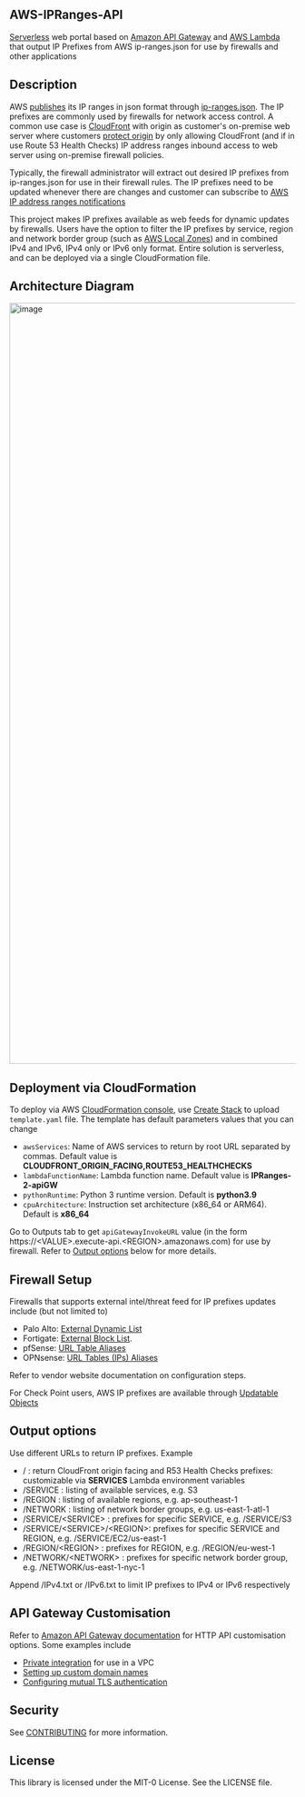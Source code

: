 ## AWS-IPRanges-API

[Serverless](https://aws.amazon.com/serverless/) web portal based on [Amazon API Gateway](https://aws.amazon.com/api-gateway/) and [AWS Lambda](https://aws.amazon.com/lambda/) that output IP Prefixes from AWS ip-ranges.json for use by firewalls and other applications

## Description
AWS [publishes](https://docs.aws.amazon.com/general/latest/gr/aws-ip-ranges.html) its IP ranges in json format through [ip-ranges.json](https://ip-ranges.amazonaws.com/ip-ranges.json). The IP prefixes are commonly used by firewalls for network access control. A common use case is [CloudFront](https://aws.amazon.com/cloudfront/) with origin as customer's on-premise web server where customers [protect origin](https://docs.aws.amazon.com/whitepapers/latest/secure-content-delivery-amazon-cloudfront/protecting-your-origin-by-allowing-access-to-cloudfront-only.html) by only allowing CloudFront (and if in use Route 53 Health Checks) IP address ranges inbound access to web server using on-premise firewall policies.

Typically, the firewall administrator will extract out desired IP prefixes from ip-ranges.json for use in their firewall rules. The IP prefixes need to be updated whenever there are changes and customer can subscribe to [AWS IP address ranges notifications](https://docs.aws.amazon.com/general/latest/gr/aws-ip-ranges.html#subscribe-notifications)

This project makes IP prefixes available as web feeds for dynamic updates by firewalls. Users have the option to filter the IP prefixes by service, region and network border group (such as [AWS Local Zones](https://aws.amazon.com/about-aws/global-infrastructure/localzones/locations)) and in combined IPv4 and IPv6, IPv4 only or IPv6 only format. Entire solution is serverless, and can be deployed via a single CloudFormation file. 

## Architecture Diagram
<img width="1340" alt="image" src="https://user-images.githubusercontent.com/88474310/155283397-b34594ea-213d-4b8f-b391-6081087f1743.png">


## Deployment via CloudFormation
To deploy via AWS [CloudFormation console](https://console.aws.amazon.com/cloudformation), use [Create Stack](https://docs.aws.amazon.com/AWSCloudFormation/latest/UserGuide/cfn-console-create-stack.html) to upload `template.yaml` file. The template has default parameters values that you can change
- `awsServices`: Name of AWS services to return by root URL separated by commas. Default value is **CLOUDFRONT_ORIGIN_FACING,ROUTE53_HEALTHCHECKS**
- `lambdaFunctionName`: Lambda function name. Default value is **IPRanges-2-apiGW**
- `pythonRuntime`: Python 3 runtime version. Default is **python3.9**
- `cpuArchitecture`: Instruction set architecture (x86_64 or ARM64). Default is **x86_64**

Go to Outputs tab to get `apiGatewayInvokeURL` value (in the form https://\<VALUE\>.execute-api.\<REGION\>.amazonaws.com) for use by firewall. Refer to [Output options](https://github.com/aws-samples/aws-ipranges-api#output-options) below for more details.

  
## Firewall Setup
Firewalls that supports external intel/threat feed for IP prefixes updates include (but not limited to)
- Palo Alto: [External Dynamic List](https://docs.paloaltonetworks.com/pan-os/10-1/pan-os-admin/policy/use-an-external-dynamic-list-in-policy/external-dynamic-list.html) 
- Fortigate: [External Block List](https://docs.fortinet.com/document/fortigate/7.0.5/administration-guide/891236/external-blocklist-policy).
- pfSense: [URL Table Aliases](https://docs.netgate.com/pfsense/en/latest/firewall/aliases.html#url-table-aliases)
- OPNsense: [URL Tables (IPs) Aliases](https://docs.opnsense.org/manual/aliases.html)

Refer to vendor website documentation on configuration steps.
  
For Check Point users, AWS IP prefixes are available through [Updatable Objects](https://supportcenter.checkpoint.com/supportcenter/portal?eventSubmit_doGoviewsolutiondetails=&solutionid=sk131852)

## Output options
Use different URLs to return IP prefixes. Example
  - / : return CloudFront origin facing and R53 Health Checks  prefixes: customizable via **SERVICES** Lambda environment variables
  - /SERVICE : listing of available services, e.g. S3
  - /REGION : listing of available regions, e.g. ap-southeast-1
  - /NETWORK : listing of network border groups, e.g. us-east-1-atl-1
  - /SERVICE/\<SERVICE\> : prefixes for specific SERVICE, e.g. /SERVICE/S3
  - /SERVICE/\<SERVICE\>/\<REGION\>: prefixes for specific SERVICE and REGION, e.g. /SERVICE/EC2/us-east-1
  - /REGION/\<REGION\> : prefixes for REGION, e.g. /REGION/eu-west-1
  - /NETWORK/\<NETWORK\> : prefixes for specific network border group, e.g. /NETWORK/us-east-1-nyc-1

Append /IPv4.txt or /IPv6.txt to limit IP prefixes to IPv4 or IPv6 respectively

## API Gateway Customisation
Refer to [Amazon API Gateway documentation](https://docs.aws.amazon.com/apigateway/latest/developerguide/welcome.html) for HTTP API customisation options. Some examples include
- [Private integration](https://docs.aws.amazon.com/apigateway/latest/developerguide/http-api-develop-integrations-private.html) for use in a VPC
- [Setting up custom domain names](https://docs.aws.amazon.com/apigateway/latest/developerguide/http-api-custom-domain-names.html)
- [Configuring mutual TLS authentication](https://docs.aws.amazon.com/apigateway/latest/developerguide/http-api-mutual-tls.html)

## Security

See [CONTRIBUTING](CONTRIBUTING.md#security-issue-notifications) for more information.

## License

This library is licensed under the MIT-0 License. See the LICENSE file.

